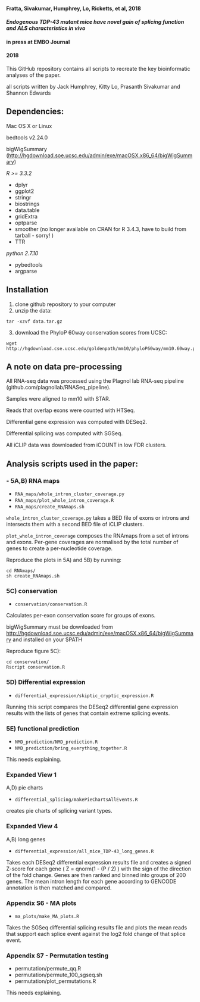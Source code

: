 #### Fratta, Sivakumar, Humphrey, Lo, Ricketts, et al, 2018
#### *Endogenous TDP-43 mutant mice have novel gain of splicing function and ALS characteristics in vivo*
#### in press at EMBO Journal
#### 2018

This GitHub repository contains all scripts to recreate the key bioinformatic analyses of the paper.

all scripts written by Jack Humphrey, Kitty Lo, Prasanth Sivakumar and Shannon Edwards

## Dependencies:

Mac OS X or Linux

bedtools v2.24.0

bigWigSummary (http://hgdownload.soe.ucsc.edu/admin/exe/macOSX.x86_64/bigWigSummary)

*R >= 3.3.2*
- dplyr
- ggplot2
- stringr
- biostrings
- data.table
- gridExtra
- optparse
- smoother (no longer available on CRAN for R 3.4.3, have to build from tarball - sorry! )
- TTR

*python 2.7.10*
- pybedtools
- argparse


## Installation

1. clone github repository to your computer
1. unzip the data:

```
tar -xzvf data.tar.gz
```

3. download the PhyloP 60way conservation scores from UCSC:

```
wget http://hgdownload.cse.ucsc.edu/goldenpath/mm10/phyloP60way/mm10.60way.phyloP60way.bw
```


## A note on data pre-processing

All RNA-seq data was processed using the Plagnol lab RNA-seq pipeline (github.com/plagnollab/RNASeq_pipeline). 

Samples were aligned to mm10 with STAR.

Reads that overlap exons were counted with HTSeq. 

Differential gene expression was computed with DESeq2.

Differential splicing was computed with SGSeq.

All iCLIP data was downloaded from iCOUNT in low FDR clusters.

## Analysis scripts used in the paper:

###  - 5A,B) RNA maps 	

-  `RNA_maps/whole_intron_cluster_coverage.py`	
-  `RNA_maps/plot_whole_intron_coverage.R`
-  `RNA_maps/create_RNAmaps.sh`

`whole_intron_cluster_coverage.py` takes a BED file of exons or introns and intersects them with a second BED file of iCLIP clusters.

`plot_whole_intron_coverage` composes the RNAmaps from a set of introns and exons. Per-gene coverages are normalised by the total number of genes to create a per-nucleotide coverage.

Reproduce the plots in 5A) and 5B) by running: 

```
cd RNAmaps/
sh create_RNAmaps.sh
```


### 5C) conservation
- `conservation/conservation.R`

Calculates per-exon conservation score for groups of exons.

bigWigSummary must be downloaded from http://hgdownload.soe.ucsc.edu/admin/exe/macOSX.x86_64/bigWigSummary and installed on your $PATH

Reproduce figure 5C):

```
cd conservation/
Rscript conservation.R
```

### 5D) Differential expression 
- `differential_expression/skiptic_cryptic_expression.R`

Running this script compares the DESeq2 differential gene expression results with the lists of genes that contain extreme splicing events.

### 5E) functional prediction
- `NMD_prediction/NMD_prediction.R`
- `NMD_prediction/bring_everything_together.R`

This needs explaining. 

### Expanded View 1
A,D) pie charts
- `differential_splicing/makePieChartsAllEvents.R`

creates pie charts of splicing variant types. 


### Expanded View 4
A,B) long genes
- `differential_expression/all_mice_TDP-43_long_genes.R`

Takes each DESeq2 differential expression results file and creates a signed Z-score for each gene ( Z = qnorm(1 - (P / 2)  ) with the sign of the direction of the fold change. Genes are then ranked and binned into groups of 200 genes. The mean intron length for each gene according to GENCODE annotation is then matched and compared.

### Appendix S6 - MA plots 
- `ma_plots/make_MA_plots.R`

Takes the SGSeq differential splicing results file and plots the mean reads that support each splice event against the log2 fold change of that splice event.


### Appendix S7 - Permutation testing
- permutation/permute_qq.R
- permutation/permute_100_sgseq.sh
- permutation/plot_permutations.R

This needs explaining.


